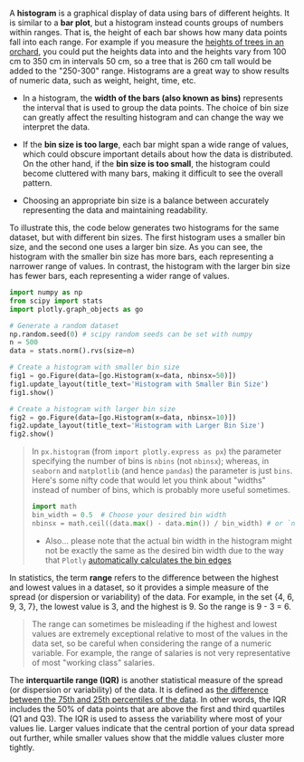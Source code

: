 A **histogram** is a graphical display of data using bars of different heights. It is similar to a **bar plot**, but a histogram instead counts groups of numbers within ranges. That is, the height of each bar shows how many data points fall into each range. For example if you measure the [heights of trees in an orchard](https://www.mathsisfun.com/data/histograms.html), you could put the heights data into 
and the heights vary from 100 cm to 350 cm in intervals 50 cm, so a tree that is 260 cm tall would be added to the "250-300" range.  Histograms are a great way to show results of numeric data, such as weight, height, time, etc.

- In a histogram, the **width of the bars (also known as bins)** represents the interval that is used to group the data points. The choice of bin size can greatly affect the resulting histogram and can change the way we interpret the data.

- If the **bin size is too large**, each bar might span a wide range of values, which could obscure important details about how the data is distributed. On the other hand, if the **bin size is too small**, the histogram could become cluttered with many bars, making it difficult to see the overall pattern.

- Choosing an appropriate bin size is a balance between accurately representing the data and maintaining readability. 

To illustrate this, the code below generates two histograms for the same dataset, but with different bin sizes. The first histogram uses a smaller bin size, and the second one uses a larger bin size. As you can see, the histogram with the smaller bin size has more bars, each representing a narrower range of values. In contrast, the histogram with the larger bin size has fewer bars, each representing a wider range of values.


```python
import numpy as np
from scipy import stats
import plotly.graph_objects as go

# Generate a random dataset
np.random.seed(0) # scipy random seeds can be set with numpy
n = 500
data = stats.norm().rvs(size=n)

# Create a histogram with smaller bin size
fig1 = go.Figure(data=[go.Histogram(x=data, nbinsx=50)])
fig1.update_layout(title_text='Histogram with Smaller Bin Size')
fig1.show()

# Create a histogram with larger bin size
fig2 = go.Figure(data=[go.Histogram(x=data, nbinsx=10)])
fig2.update_layout(title_text='Histogram with Larger Bin Size')
fig2.show()
```

> In `px.histogram` (from `import plotly.express as px`) the parameter specifying the number of bins is `nbins` (not `nbinsx`); whereas, in `seaborn` and `matplotlib` (and hence `pandas`) the parameter is just `bins`. Here's some nifty code that would let you think about "widths" instead of number of bins, which is probably more useful sometimes.
>
> ```python
> import math
> bin_width = 0.5  # Choose your desired bin width
> nbinsx = math.ceil((data.max() - data.min()) / bin_width) # or `nbins` or `bins` if you're using another
> ```
>
> - Also... please note that the actual bin width in the histogram might not be exactly the same as the desired bin width due to the way that `Plotly` [automatically calculates the bin edges](https://community.plotly.com/t/histogram-bin-size-with-plotly-express/38927)

In statistics, the term **range** refers to the difference between the highest and lowest values in a dataset, so it provides a simple measure of the spread (or dispersion or variability) of the data. For example, in the set {4, 6, 9, 3, 7}, the lowest value is 3, and the highest is 9. So the range is 9 - 3 = 6. 
> The range can sometimes be misleading if the highest and lowest values are extremely exceptional relative to most of the values in the data set, so be careful when considering the range of a numeric variable. For example, the range of salaries is not very representative of most "working class" salaries. 

The **interquartile range (IQR)** is another statistical measure of the spread (or dispersion or variability) of the data. It is defined as [the difference between the 75th and 25th percentiles of the data](https://statisticsbyjim.com/basics/interquartile-range/). In other words, the IQR includes the 50% of data points that are above the first and third quartiles (Q1 and Q3). The IQR is used to assess the variability where most of your values lie. Larger values indicate that the central portion of your data spread out further, while smaller values show that the middle values cluster more tightly.

